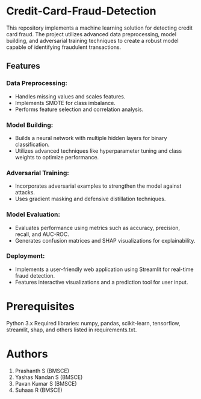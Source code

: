 # Credit-Card-Fraud-Detection
This repository implements a machine learning solution for detecting credit card fraud. The project utilizes advanced data preprocessing, model building, and adversarial training techniques to create a robust model capable of identifying fraudulent transactions.

## Features

### Data Preprocessing:

- Handles missing values and scales features.
- Implements SMOTE for class imbalance.
- Performs feature selection and correlation analysis.

### Model Building:

- Builds a neural network with multiple hidden layers for binary classification.
- Utilizes advanced techniques like hyperparameter tuning and class weights to optimize performance.

### Adversarial Training:

- Incorporates adversarial examples to strengthen the model against attacks.
- Uses gradient masking and defensive distillation techniques.

### Model Evaluation:

- Evaluates performance using metrics such as accuracy, precision, recall, and AUC-ROC.
- Generates confusion matrices and SHAP visualizations for explainability.

### Deployment:

- Implements a user-friendly web application using Streamlit for real-time fraud detection.
- Features interactive visualizations and a prediction tool for user input.

# Prerequisites
Python 3.x
Required libraries: numpy, pandas, scikit-learn, tensorflow, streamlit, shap, and others listed in requirements.txt.

# Authors
1. Prashanth S (BMSCE)
2. Yashas Nandan S (BMSCE)
3. Pavan Kumar S (BMSCE)
4. Suhaas R (BMSCE)
